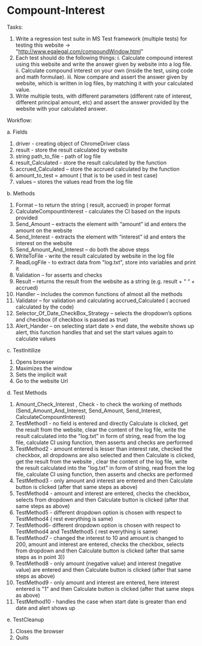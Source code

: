 # Compount-Interest

Tasks:
1. Write a regression test suite in MS Test framework (multiple tests) for testing this website → "http://www.egalegal.com/compoundWindow.html"
2. Each test should do the following things: 
i. Calculate compound interest using this website and write the answer given by website into a log file.
ii. Calculate compound interest on your own (inside the test, using code and math formulae).
iii. Now compare and assert the answer given by website, which is written in log files, by matching it with your calculated value.
3. Write multiple tests, with different parameters (different rate of interest, different principal amount, etc) and assert the answer provided by the website with your calculated answer.

Workflow:

a. Fields
1. driver - creating object of ChromeDriver class
2. result - store the result calculated by website
3. string path_to_file - path of log file
4. result_Calculated - store the result calculated by the function
5. accrued_Calculated – store the accrued calculated by the function
6. amount_to_test = amount ( that is to be used in test case)
7. values – stores the values read from the log file

b. Methods
1. Format  – to return the string ( result, accrued) in proper format
2. CalculateCompountInterest -  calculates the CI based on the inputs provided
3. Send_Amount – extracts the element with “amount” id and enters the amount on the website
4. Send_Interest - extracts the element with “interest” id and enters the interest on the website
5. Send_Amount_And_Interest – do both the above steps
6. WriteToFile - write the result calculated by website in the log file
7. ReadLogFile - to extract data from "log.txt", store into variables and print it
8. Validation – for asserts and checks 
9. Result – returns the result from the website as a string (e.g. result + “ “ + accrued) 
10. Handler – includes the common functions of almost all the methods
11. Validator – for validation and calculating accrued_Calculated ( accrued calculated by the code)
12. Selector_Of_Date_CheckBox_Strategy – selects the dropdown’s options and checkbox (if checkbox is passed as true)
13. Alert_Hander – on selecting start date  > end date, the website shows up alert, this function handles that and set the start values again to calculate values

c. TestInitilize
1. Opens browser
2. Maximizes the window
3. Sets the implicit wait
4. Go to the website Url

d. Test Methods
1. Amount_Check_Interest , Check - to check the working of methods (Send_Amount_And_Interest, Send_Amount, Send_Interest, CalculateCompountInterest)
2. TestMethod1 - no field is entered and directly Calculate is clicked, get the result from the website, clear the content of the log file, write the result calculated into the "log.txt" in form of string, read from the log file, calculate CI using function, then asserts and checks are performed
3. TestMethod2 - amount entered is lesser than interest rate, checked the checkbox, all dropdowns are also selected and then Calculate is clicked, get the result from the website
, clear the content of the log file, write the result calculated into the "log.txt" in form of string, read from the log file, calculate CI using function, then asserts and checks are performed
4. TestMethod3 - only amount and interest are entered and then Calculate button is clicked (after that same steps as above)
5. TestMethod4 - amount and interest are entered, checks the checkbox, selects from dropdown and then Calculate button is clicked (after that same steps as above)
6. TestMethod5 - different dropdown option is chosen with respect to TestMethod4 ( rest everything is same)
7. TestMethod6- different dropdown option is chosen with respect to TestMethod4 and TestMethod5 ( rest everything is same)
8. TestMethod7 - changed the interest to 10 and amount is changed to 200, amount and interest are entered, checks the checkbox, selects from dropdown and then Calculate button is clicked (after that same steps as in point 3))
9. TestMethod8 - only amount (negative value) and interest (negative value) are entered and then Calculate button is clicked (after that same steps as above)
10. TestMethod9 - only amount and interest are entered, here interest entered is "1" and then Calculate button is clicked (after that same steps as above)
11. TestMethod10 - handles the case when start date is greater than end date and alert shows up

e. TestCleanup
1. Closes the browser
2. Quits 

